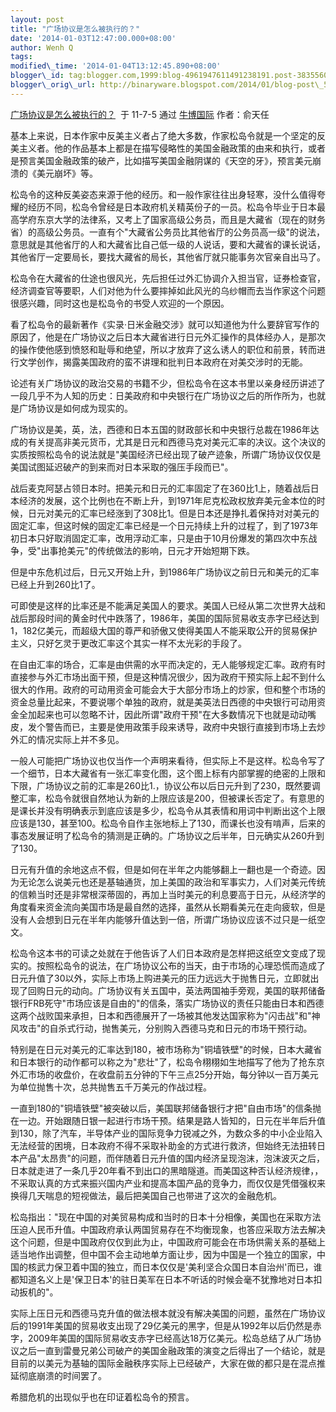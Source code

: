 ```yaml
--- 
layout: post 
title: "广场协议是怎么被执行的？" 
date: '2014-01-03T12:47:00.000+08:00' 
author: Wenh Q
tags:
modified\_time: '2014-01-04T13:12:45.890+08:00' 
blogger\_id: tag:blogger.com,1999:blog-4961947611491238191.post-3835560123245307460
blogger\_orig\_url: http://binaryware.blogspot.com/2014/01/blog-post\_501.html
---
```

[广场协议是怎么被执行的？](http://www.bullogger.com/blogs/ird/archives/380621.aspx)  于
11-7-5 通过 [牛博国际](http://www.bullogger.com/) 作者：俞天任





基本上来说，日本作家中反美主义者占了绝大多数，作家松岛令就是一个坚定的反美主义者。他的作品基本上都是在描写侵略性的美国金融政策的由来和执行，或者是预言美国金融政策的破产，比如描写美国金融阴谋的《天空的牙》，预言美元崩溃的《美元崩坏》等。





松岛令的这种反美姿态来源于他的经历。和一般作家往往出身轻寒，没什么值得夸耀的经历不同，松岛令曾经是日本政府机关精英份子的一员。松岛令毕业于日本最高学府东京大学的法律系，又考上了国家高级公务员，而且是大藏省（现在的财务省）的高级公务员。一直有个"大藏省公务员比其他省厅的公务员高一级"的说法，意思就是其他省厅的人和大藏省比自己低一级的人说话，要和大藏省的课长说话，其他省厅一定要局长，要找大藏省的局长，其他省厅就只能事务次官亲自出马了。





松岛令在大藏省的仕途也很风光，先后担任过外汇协调介入担当官，证券检查官，经济调查官等要职，人们对他为什么要摔掉如此风光的乌纱帽而去当作家这个问题很感兴趣，同时这也是松岛令的书受人欢迎的一个原因。





看了松岛令的最新著作《实录·日米金融交涉》就可以知道他为什么要辞官写作的原因了，他是在广场协议之后日本大藏省进行日元外汇操作的具体经办人，是那次的操作使他感到愤怒和耻辱和绝望，所以才放弃了这么诱人的职位和前景，转而进行文学创作，揭露美国政府的蛮不讲理和批判日本政府在对美交涉时的无能。





论述有关广场协议的政治交易的书籍不少，但松岛令在这本书里以亲身经历讲述了一段几乎不为人知的历史：日美政府和中央银行在广场协议之后的所作所为，也就是广场协议是如何成为现实的。





广场协议是美，英，法，西德和日本五国的财政部长和中央银行总裁在1986年达成的有关提高非美元货币，尤其是日元和西德马克对美元汇率的决议。这个决议的实质按照松岛令的说法就是"美国经济已经出现了破产迹象，所谓广场协议仅仅是美国试图延迟破产的到来而对日本采取的强压手段而已"。





战后麦克阿瑟占领日本时。把美元和日元的汇率固定了在360比1上，随着战后日本经济的发展，这个比例也在不断上升，到1971年尼克松政权放弃美元金本位的时候，日元对美元的汇率已经涨到了308比1。但是日本还是挣扎着保持对对美元的固定汇率，但这时候的固定汇率已经是一个日元持续上升的过程了，到了1973年初日本只好取消固定汇率，改用浮动汇率，只是由于10月份爆发的第四次中东战争，受"出事抢美元"的传统做法的影响，日元才开始短期下跌。





但是中东危机过后，日元又开始上升，到1986年广场协议之前日元和美元的汇率已经上升到260比1了。





可即使是这样的比率还是不能满足美国人的要求。美国人已经从第二次世界大战和战后那段时间的黄金时代中跌落了，1986年，美国的国际贸易收支赤字已经达到1，182亿美元，而超级大国的尊严和骄傲又使得美国人不能采取公开的贸易保护主义，只好乞灵于更改汇率这个其实一样不太光彩的手段了。





在自由汇率的场合，汇率是由供需的水平而决定的，无人能够规定汇率。政府有时直接参与外汇市场出面干预，但是这种情况很少，因为政府干预实际上起不到什么很大的作用。政府的可动用资金可能会大于大部分市场上的炒家，但和整个市场的资金总量比起来，不要说哪个单独的政府，就是美英法日西德的中央银行可动用资金全加起来也可以忽略不计，因此所谓"政府干预"在大多数情况下也就是动动嘴皮，发个警告而已，主要是使用政策手段来诱导，政府中央银行直接到市场上去炒外汇的情况实际上并不多见。





一般人可能把广场协议也仅当作一个声明来看待，但实际上不是这样。松岛令写了一个细节，日本大藏省有一张汇率变化图，这个图上标有内部掌握的绝密的上限和下限，广场协议之前的汇率是260比1.，协议公布以后日元升到了230，既然要调整汇率，松岛令就很自然地认为新的上限应该是200，但被课长否定了。有意思的是课长并没有明确表示到底应该是多少，松岛令从其表情和用词中判断出这个上限应该是130，甚至100。松岛令自作主张地标上了130，而课长也没有啃声，后来的事态发展证明了松岛令的猜测是正确的。广场协议之后半年，日元确实从260升到了130。





日元有升值的余地这点不假，但是如何在半年之内能够翻上一翻也是一个奇迹。因为无论怎么说美元也还是基轴通货，加上美国的政治和军事实力，人们对美元传统的信赖当时还是非常根深蒂固的，再加上当时美元的利息要高于日元，从经济学的角度看来资金流向美国市场是最自然的选择，虽然从长期看美元在走向疲软，但是没有人会想到日元在半年内能够升值达到一倍，所谓广场协议应该不过只是一纸空文。





松岛令这本书的可读之处就在于他告诉了人们日本政府是怎样把这纸空文变成了现实的。按照松岛令的说法，在广场协议公布的当天，由于市场的心理恐慌而造成了日元升值了30以外，实际上市场上购进美元的压力远远大于抛售日元，立即就出现了回购日元的动向。广场协议有关五国中，英法两国袖手旁观，美国的联邦储备银行FRB死守"市场应该是自由的"的信条，落实广场协议的责任只能由日本和西德这两个战败国来承担，日本和西德展开了一场被其他发达国家称为"闪击战"和"神风攻击"的自杀式行动，抛售美元，分别购入西德马克和日元的市场干预行动。





特别是在日元对美元的汇率达到180，被市场称为"铜墙铁壁"的时候，日本大藏省和日本银行的动作都可以称之为"悲壮"了，松岛令栩栩如生地描写了他为了抢东京外汇市场的收盘价，在收盘前五分钟的下午三点25分开始，每分钟以一百万美元为单位抛售十次，总共抛售五千万美元的作战过程。





一直到180的"铜墙铁壁"被突破以后，美国联邦储备银行才把"自由市场"的信条抛在一边。开始跟随日银一起进行市场干预。结果是路人皆知的，日元在半年后升值到130，除了汽车，半导体产业的国际竞争力锐减之外，为数众多的中小企业陷入无法经营的困境，日本政府不得不采取补助金的方式进行救济，但始终无法扭转日本产品"太昂贵"的问题，而伴随着日元升值的国内经济呈现泡沫，泡沫波灭之后，日本就走进了一条几乎20年看不到出口的黑暗隧道。而美国这种否认经济规律，，不采取认真的方式来振兴国内产业和提高本国产品的竞争力，而仅仅是凭借强权来换得几天喘息的短视做法，最后把美国自己也带进了这次的金融危机。





松岛指出："现在中国的对美贸易构成和当时的日本十分相像，美国也在采取方法压迫人民币升值。中国政府承认两国贸易存在不均衡现象，也答应采取方法去解决这个问题，但是中国政府仅仅到此为止，中国政府可能会在市场供需关系的基础上适当地作出调整，但中国不会主动地单方面让步，因为中国是一个独立的国家，中国的核武力保卫着中国的独立，而日本仅仅是'美利坚合众国日本自治州'而已，谁都知道名义上是'保卫日本'的驻日美军在日本不听话的时候会毫不犹豫地对日本扣动扳机的"。





实际上压日元和西德马克升值的做法根本就没有解决美国的问题，虽然在广场协议后的1991年美国的贸易收支出现了29亿美元的黑字，但是从1992年以后仍然是赤字，2009年美国的国际贸易收支赤字已经高达18万亿美元。松岛总结了从广场协议之后一直到雷曼兄弟公司破产的美国金融政策的演变之后得出了一个结论，就是目前的以美元为基轴的国际金融秩序实际上已经破产，大家在做的都只是在混点推延彻底崩溃的时间罢了。





希腊危机的出现似乎也在印证着松岛令的预言。
